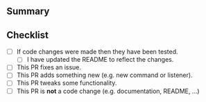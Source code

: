 ## Summary

<!-- What is this pull request for? Does it fix any issues? -->

## Checklist

<!-- Put an x inside [ ] to check it, like so: [x] -->

- [ ] If code changes were made then they have been tested.
    - [ ] I have updated the README to reflect the changes.
- [ ] This PR fixes an issue.
- [ ] This PR adds something new (e.g. new command or listener).
- [ ] This PR tweaks some functionality.
- [ ] This PR is **not** a code change (e.g. documentation, README, ...)

